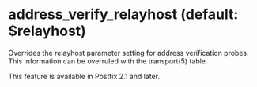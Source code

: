 # address_verify_relayhost (default: $relayhost)

Overrides the relayhost parameter setting for address verification
probes. This information can be overruled with the transport(5) table.




This feature is available in Postfix 2.1 and later.




